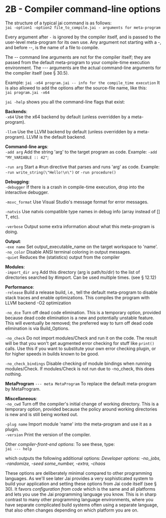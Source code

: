 # 2B - Compiler command-line options

The structure of a typical jai command is as follows:  
`jai -option1 -option2 file_to_compile.jai - arguments for meta-program`

Every argument after `-` is ignored by the compiler itself, and is passed to the user-level meta-program for its own use.
Any argument not starting with a -, and before --, is the name of a file to compile.

The -- command line arguments are not for the compiler itself; 
they are passed from the default meta-program to your compile-time execution environment. 
The --- arguments are the actual command-line arguments for the compiler itself (see § 30.5).

Example:     `jai -x64 program.jai -- info for the compile_time execution`
It is also allowed to add the options after the source-file name, like this:  
 `jai program.jai -x64`

`jai -help` shows you all the command-line flags that exist:

**Backends**:  
 `-x64`              Use the x64 backend by default (unless overridden by a meta-program).

 `-llvm`             Use the LLVM backend by default (unless overridden by a meta-program).
                     LLVM is the default backend.

**Command-line args**:  
 `-add arg`          Add the string 'arg' to the target program as code.
                     Example: `-add "MY_VARIABLE :: 42"`;
                     
 `-run arg`          Start a #run directive that parses and runs 'arg' as code.
                     Example: `-run write_string(\"Hello!\n\")` or `-run procedure()`
                   
**Debugging**:  
 `-debugger`         If there is a crash in compile-time execution, drop into the interactive debugger.

 `-msvc_format`      Use Visual Studio's message format for error messages.

 `-natvis`           Use natvis compatible type names in debug info (array<T> instead of [] T, etc).

 `-verbose`          Output some extra information about what this meta-program is doing.

**Output**:  
 `-exe name`         Set output_executable_name on the target workspace to 'name'.  
 `-no_color`         Disable ANSI terminal coloring in output messages.    
 `-quiet`            Reduces the (statistics) output from the compiler 

**Modules**:  
 `-import_dir arg`   Add this directory (arg is path/to/dir) to the list of directories searched by #import. Can be used multiple times. (see § 12.12)

**Performance**:  
 `-release`          Build a release build, i.e., tell the default meta-program to disable stack traces and enable optimizations. This compiles the program with LLVM backend -O2 optimization

 `-no_dce`     Turn off dead code elimination. This is a temporary option, provided because dead code elimination is a new and potentially unstable feature. This will eventually be removed; the preferred way to turn off dead code elimination is via Build_Options.

 `-no_check`         Do not import modules/Check and run it on the code. The result will be that you won't get augmented error checking for stuff like `print()` calls. Use this if you want to substitute your own error checking plugin, or for higher speeds in builds known to be good.

 `-no_check_bindings`  	Disable checking of module bindings when running modules/Check. If modules/Check is not run due to -no_check, this does nothing.

**MetaProgram**
`--- meta MetaProgram`  To replace the default meta-program by MetaProgram.

**Miscellaneous**:  
 `-no_cwd`  Turn off the compiler's initial change of working directory. This is a temporary option, provided because the policy around working directories is new and is still being worked out.

 `-plug name`        Import module 'name' into the meta-program and use it as a plugin.  
 `-version`          Print the version of the compiler.  

Other _compiler-front-end options_:
To see these, type:  
           `jai --- help`

which outputs the following additional options:
_Developer options: -no_jobs, -randomize, -seed some_number, -extra, -chaos_

These options are deliberately minimal compared to other programming languages. As we'll see later Jai provides a very sophisticated system to build your application and setting these options from Jai code itself (see § 30). It favors _configuration from code_ which is the same and all platforms and lets you use the Jai programming language you know. This is in sharp contrast to many other programming language environments, where you have separate complicated build systems often using a separate language, that also often changes depending on which platform you are on.
